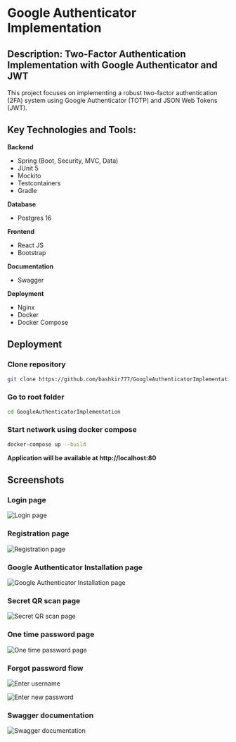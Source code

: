 
# Google Authenticator Implementation

## Description: Two-Factor Authentication Implementation with Google Authenticator and JWT

This project focuses on implementing a robust two-factor authentication (2FA) system using Google Authenticator (TOTP) and JSON Web Tokens (JWT). 

## Key Technologies and Tools:

__Backend__
- Spring (Boot, Security, MVC, Data)
- JUnit 5
- Mockito
- Testcontainers
- Gradle

__Database__
- Postgres 16

__Frontend__ 
- React JS
- Bootstrap

__Documentation__
- Swagger

__Deployment__
- Nginx
- Docker
- Docker Compose

## Deployment
### Clone repository
```bash
git clone https://github.com/bashkir777/GoogleAuthenticatorImplementation.git 
```
### Go to root folder
```bash
cd GoogleAuthenticatorImplementation

```
### Start network using docker compose
```bash
docker-compose up --build
```
__Application will be available at http://localhost:80__

## Screenshots

### Login page

![Login page](https://drive.google.com/uc?id=1E-mW0VY2TIeuUoadRIcjLtMe1qtXHJAL)

### Registration page

![Registration page](https://drive.google.com/uc?id=1PwUNmk4VVafWEKrKvbsOXyPMYWca6E9a)

### Google Authenticator Installation page

![Google Authenticator Installation page](https://drive.google.com/uc?id=1RGilPRI1gNHEeJQXAJ_VwXLYTA2SsSUV)

### Secret QR scan page

![Secret QR scan page](https://drive.google.com/uc?id=1CIh2W0vrbMXOlZGrgMmiwENc8l_-O__U)

### One time password page

![One time password page](https://drive.google.com/uc?id=14uU5rRwhKO3p4ixIdbM2s64IrgPVDf3P)

### Forgot password flow

![Enter username](https://drive.google.com/uc?id=1pW4NO_7oE1Z2pAoMEcocgtTO8Dckqhh_)

![Enter new password](https://drive.google.com/uc?id=1ksDNEFcxo4j5yoSaE9_yKkt8cArYkSqZ)

### Swagger documentation

![Swagger documentation](https://drive.google.com/uc?id=1QmaD_KbsXlE0rd44itZQdlbcKIXp95gx)
